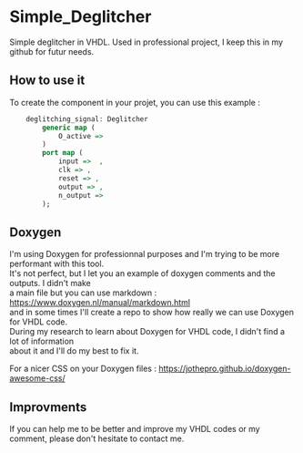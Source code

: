 # Simple_Deglitcher
Simple deglitcher in VHDL. Used in professional project, I keep this in my github for futur needs.

## How to use it
To create the component in your projet, you can use this example :
```vhdl
    deglitching_signal: Deglitcher
        generic map (
            O_active => 
        )
        port map (
            input =>  ,
            clk => ,
            reset => ,
            output => ,
            n_output => 
        );
```

## Doxygen
I'm using Doxygen for professionnal purposes and I'm trying to be more performant with this tool.  
It's not perfect, but I let you an example of doxygen comments and the outputs. I didn't make  
a main file but you can use markdown : https://www.doxygen.nl/manual/markdown.html  
and in some times I'll create a repo to show how really we can use Doxygen for VHDL code.  
During my research to learn about Doxygen for VHDL code, I didn't find a lot of information  
about it and I'll do my best to fix it.  

For a nicer CSS on your Doxygen files : https://jothepro.github.io/doxygen-awesome-css/

## Improvments
If you can help me to be better and improve my VHDL codes or my comment, please don't hesitate to contact me.
